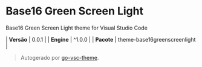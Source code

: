 # Base16 Green Screen Light

Base16 Green Screen Light theme for Visual Studio Code

| **Versão** | 0.0.1 |
| **Engine** | ^1.0.0 |
| **Pacote** | theme-base16greenscreenlight |

> Autogerado por [go-vsc-theme](https://github.com/natalbu/go-vsc-theme).
